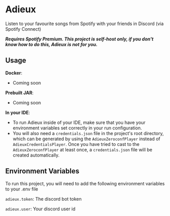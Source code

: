 # Adieux

Listen to your favourite songs from Spotify with your friends in Discord (via Spotify Connect)

***Requires Spotify Premium. This project is self-host only, if you don't know how to do this, Adieux is not for you.***

## Usage

**Docker**:

- Coming soon

**Prebuilt JAR**:

- Coming soon

**In your IDE**:

- To run Adieux inside of your IDE, make sure that you have your environment variables set correctly in your run configuration.
- You will also need a ``credentials.json`` file in the project's root directory, which can be generated by using the ``AdieuxZeroconfPlayer`` instead
  of ``AdieuxCredentialsPlayer``. Once you have tried to cast to the ``AdieuxZeroconfPlayer`` at least once,
  a ``credentials.json`` file will be created automatically.

## Environment Variables

To run this project, you will need to add the following environment variables to your .env file

`adieux.token`: The discord bot token

``adieux.user``: Your discord user id

  